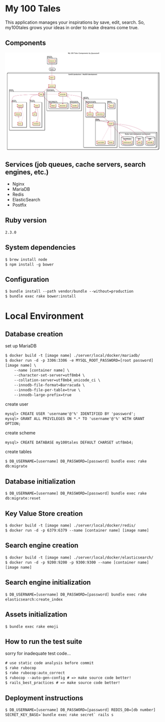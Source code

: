 # My 100 Tales

This application manages your inspirations by save, edit, search.
So, my100tales grows your ideas in order to make dreams come true.

## Components

![Components](docs/components.png)

## Services (job queues, cache servers, search engines, etc.)

- Nginx
- MariaDB
- Redis
- ElasticSearch
- Postfix

## Ruby version

```
2.3.0
```

## System dependencies

```
$ brew install node
$ npm install -g bower
```

## Configuration

```
$ bundle install --path vendor/bundle --without=production
$ bundle exec rake bower:install
```

# Local Environment

## Database creation

set up MariaDB

```
$ docker build -t [image name] ./server/local/docker/mariadb/
$ docker run -d -p 3306:3306 -e MYSQL_ROOT_PASSWORD=[root password] [image name] \
    --name [container name] \
    --character-set-server=utf8mb4 \
    --collation-server=utf8mb4_unicode_ci \
    --innodb-file-format=Barracuda \
    --innodb-file-per-table=true \
    --innodb-large-prefix=true
```

create user

```
mysql> CREATE USER 'username'@'%' IDENTIFIED BY 'password';
mysql> GRANT ALL PRIVILEGES ON *.* TO 'username'@'%' WITH GRANT OPTION;
```

create scheme

```
mysql> CREATE DATABASE my100tales DEFAULT CHARSET utf8mb4;
```

create tables

```
$ DB_USERNAME=[username] DB_PASSWORD=[password] bundle exec rake db:migrate
```

## Database initialization

```
$ DB_USERNAME=[username] DB_PASSWORD=[password] bundle exec rake db:migrate:reset
```

## Key Value Store creation

```
$ docker build -t [image name] ./server/local/docker/redis/
$ docker run -d -p 6379:6379 --name [container name] [image name]
```

## Search engine creation

```
$ docker build -t [image name] ./server/local/docker/elasticsearch/
$ docker run -d -p 9200:9200 -p 9300:9300 --name [container name] [image name]
```

## Search engine initialization

```
$ DB_USERNAME=[username] DB_PASSWORD=[password] bundle exec rake elasticsearch:create_index
```

## Assets initialization

```
$ bundle exec rake emoji
```

## How to run the test suite

sorry for inadequate test code...

```
# use static code analysis before commit
$ rake rubocop
$ rake rubocop:auto_correct
$ rubocop --auto-gen-config # => make source code better!
$ rails_best_practices # => make source code better!
```

## Deployment instructions

```
$ DB_USERNAME=[username] DB_PASSWORD=[password] REDIS_DB=[db number] SECRET_KEY_BASE=`bundle exec rake secret` rails s
```
